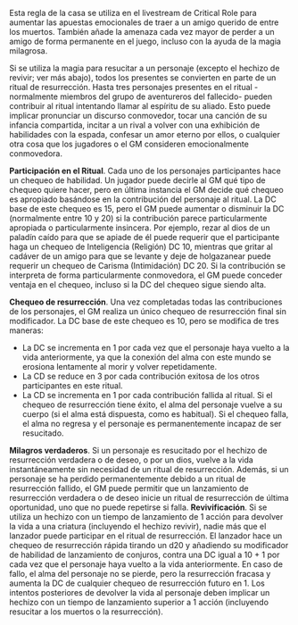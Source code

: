 Esta regla de la casa se utiliza en el livestream de Critical Role para aumentar las apuestas emocionales de traer a un amigo querido de entre los muertos. También añade la amenaza cada vez mayor de perder a un amigo de forma permanente en el juego, incluso con la ayuda de la magia milagrosa.

Si se utiliza la magia para resucitar a un personaje (excepto el hechizo de revivir; ver más abajo), todos los presentes se convierten en parte de un ritual de resurrección. Hasta tres personajes presentes en el ritual -normalmente miembros del grupo de aventureros del fallecido- pueden contribuir al ritual intentando llamar al espíritu de su aliado. Esto puede implicar pronunciar un discurso conmovedor, tocar una canción de su infancia compartida, incitar a un rival a volver con una exhibición de habilidades con la espada, confesar un amor eterno por ellos, o cualquier otra cosa que los jugadores o el GM consideren emocionalmente conmovedora.

**Participación en el Ritual**. Cada uno de los personajes participantes hace un chequeo de habilidad. Un jugador puede decirle al GM qué tipo de chequeo quiere hacer, pero en última instancia el GM decide qué chequeo es apropiado basándose en la contribución del personaje al ritual. La DC base de este chequeo es 15, pero el GM puede aumentar o disminuir la DC (normalmente entre 10 y 20) si la contribución parece particularmente apropiada o particularmente insincera.
Por ejemplo, rezar al dios de un paladín caído para que se apiade de él puede requerir que el participante haga un chequeo de Inteligencia (Religión) DC 10, mientras que gritar al cadáver de un amigo para que se levante y deje de holgazanear puede requerir un chequeo de Carisma (Intimidación) DC 20. Si la contribución se interpreta de forma particularmente conmovedora, el GM puede conceder ventaja en el chequeo, incluso si la DC del chequeo sigue siendo alta.

**Chequeo de resurrección**. Una vez completadas todas las contribuciones de los personajes, el GM realiza un único chequeo de resurrección final sin modificador. La DC base de este chequeo es 10, pero se modifica de tres maneras:
- La DC se incrementa en 1 por cada vez que el personaje haya vuelto a la vida anteriormente, ya que la conexión del alma con este mundo se erosiona lentamente al morir y volver repetidamente.
- La CD se reduce en 3 por cada contribución exitosa de los otros participantes en este ritual.
- La CD se incrementa en 1 por cada contribución fallida al ritual.
Si el chequeo de resurrección tiene éxito, el alma del personaje vuelve a su cuerpo (si el alma está dispuesta, como es habitual). Si el chequeo falla, el alma no regresa y el personaje es permanentemente incapaz de ser resucitado.

**Milagros verdaderos**. Si un personaje es resucitado por el hechizo de resurrección verdadera o de deseo, o por un dios, vuelve a la vida instantáneamente sin necesidad de un ritual de resurrección. Además, si un personaje se ha perdido permanentemente debido a un ritual de resurrección fallido, el GM puede permitir que un lanzamiento de resurrección verdadera o de deseo inicie un ritual de resurrección de última oportunidad, uno que no puede repetirse si falla.
**Revivificación**. Si se utiliza un hechizo con un tiempo de lanzamiento de 1 acción para devolver la vida a una criatura (incluyendo el hechizo revivir), nadie más que el lanzador puede participar en el ritual de resurrección. El lanzador hace un chequeo de resurrección rápida tirando un d20 y añadiendo su modificador de habilidad de lanzamiento de conjuros, contra una DC igual a 10 + 1 por cada vez que el personaje haya vuelto a la vida anteriormente. En caso de fallo, el alma del personaje no se pierde, pero la resurrección fracasa y aumenta la DC de cualquier chequeo de resurrección futuro en 1. Los intentos posteriores de devolver la vida al personaje deben implicar un hechizo con un tiempo de lanzamiento superior a 1 acción (incluyendo resucitar a los muertos o la resurrección).


